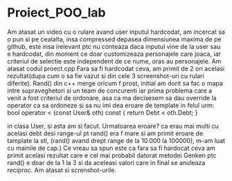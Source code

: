 # Proiect_POO_lab

Am atasat un video cu o rulare avand user inputul hardcodat, am incercat sa o pun si pe cealalta, insa compressed depasea dimensiunea maxima de pe github, este insa irelevant ptc 
nu conteaza daca inputul vine de la user sau e hardcodat, din moment ce doar customizeaza personajele care joaca, iar criteriul de selectie este independent de ce nume, oras au
personajele.
Am atasat codul proect.cpp
Fara  sa fi hardcodat ceva, am primit de 2 ori acelasi rezultat(dupa cum o sa fie vazut si din cele 3 screenshot-uri cu rulari diferite). Rand() din c++ merge oricum f prost, initial am dorit sa fac o mapa intre supraveghetori si un team de concurenti
iar prima problema care a venit a fost criteriul de ordonare, asa ca ma decisesem sa dau override la operator ca sa ordoneze si sa nu imi dea eroare de template in felul urm:
bool operator < (const User& oth) const
        {
            return Debt < oth.Debt;
        }
 
in clasa User, si asta am si facut.
Urmatoarea eroare? ca erau mai multi cu acelasi debt desi range-ul pt rand() era f mare si am primit eroare de tamplate la stl, (rand() avand drept range de la 10.000 la 100000), m-am luat cu mainile de cap.)
Ce vreau sa spun este ca fara sa fi hardocat ceva am primit acelasi rezultat care e cel mai probabil datorat metodei Genken ptc rand() e doar de la 1 la 3 si da aceleasi valori care in final se anuleaza reciproc.
Am atasat si screnshot-urile.
